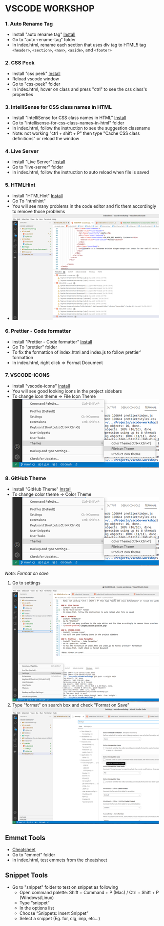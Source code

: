 # VSCODE WORKSHOP

### 1. Auto Rename Tag
- Install "auto rename tag" [Install](https://marketplace.visualstudio.com/items?itemName=formulahendry.auto-rename-tag)
- Go to "auto-rename-tag" folder
- In index.html, rename each section that uses div tag to HTML5 tag ```<header>```, ```<section>```, ```<nav>```, ```<aside>```, and ```<footer>```

### 2. CSS Peek
- Install "css peek" [Install](https://marketplace.visualstudio.com/items?itemName=pranaygp.vscode-css-peek)
- Reload vscode window
- Go to "css-peek" folder
- In index.html, hover on class and press "ctrl" to see the css class's properties

### 3. IntelliSense for CSS class names in HTML
- Install "IntelliSense for CSS class names in HTML" [Install](https://marketplace.visualstudio.com/items?itemName=Zignd.html-css-class-completion)
- Go to "intellisense-for-css-class-names-in-html" folder
- In index.html, follow the instruction to see the suggestion classname 
- Note: not working "ctrl + shift + P" then type "Cache CSS class definitions" or reload the window

### 4. Live Server
- Install "Live Server" [Install](https://marketplace.visualstudio.com/items?itemName=ritwickdey.LiveServer)
- Go to "live-server" folder
- In index.html, follow the instruction to auto reload when file is saved

### 5. HTMLHint
- Install "HTMLHint" [Install](https://marketplace.visualstudio.com/items?itemName=HTMLHint.vscode-htmlhint)
- Go To "htmlhint"
- You will see many problems in the code editor and fix them accordingly to remove those problems
- ![vscode-problem](images/vscode-problem.png)

### 6. Prettier - Code formatter
- Install "Prettier - Code formatter" [Install](https://marketplace.visualstudio.com/items?itemName=esbenp.prettier-vscode)
- Go To "prettier" folder
- To fix the formattion of index.html and index.js to follow prettier' formattion
- In index.html, right click => Format Document

### 7. VSCODE-ICONS
- Install "vscode-icons" [Install](https://marketplace.visualstudio.com/items?itemName=vscode-icons-team.vscode-icons)
- You will see good looking icons in the project sidebars
- To change icon theme => File Icon Theme
![change theme](images/change-theme.png)

### 8. GitHub Theme
- Install "GitHub Theme" [Install](https://marketplace.visualstudio.com/items?itemName=GitHub.github-vscode-theme)
- To change color theme => Color Theme
![change theme](images/change-theme.png)

*Note: Format on save*
1. Go to settings
![setting](images/go-to-settings.png)
2. Type "format" on search box and check "Format on Save"
![format-on-save](images/check-format-on-save.png)

## Emmet Tools
- [Cheatsheet](https://quickref.me/emmet.html)
- Go to "emmet" folder 
- In index.html, test emmets from the cheatsheet

## Snippet Tools
- Go to "snippet" folder to test on snippet as following
    - Open command palette: Shift + Command + P (Mac) / Ctrl + Shift + P (Windows/Linux)
    - Type “snippet”
    - In the options list
    - Choose “Snippets: Insert Snippet”
    - Select a snippet (Eg. for, clg, imp, etc…)
